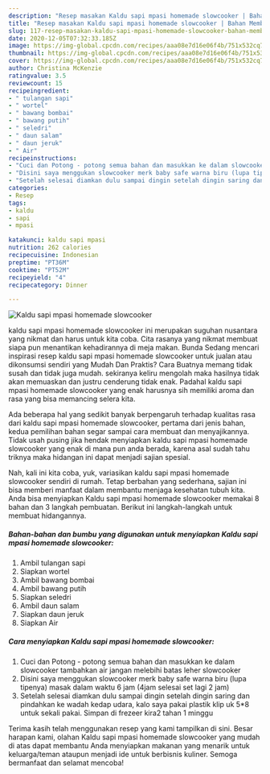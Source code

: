 ```yaml
---
description: "Resep masakan Kaldu sapi mpasi homemade slowcooker | Bahan Membuat Kaldu sapi mpasi homemade slowcooker Yang Enak dan Simpel"
title: "Resep masakan Kaldu sapi mpasi homemade slowcooker | Bahan Membuat Kaldu sapi mpasi homemade slowcooker Yang Enak dan Simpel"
slug: 117-resep-masakan-kaldu-sapi-mpasi-homemade-slowcooker-bahan-membuat-kaldu-sapi-mpasi-homemade-slowcooker-yang-enak-dan-simpel
date: 2020-12-05T07:32:33.185Z
image: https://img-global.cpcdn.com/recipes/aaa08e7d16e06f4b/751x532cq70/kaldu-sapi-mpasi-homemade-slowcooker-foto-resep-utama.jpg
thumbnail: https://img-global.cpcdn.com/recipes/aaa08e7d16e06f4b/751x532cq70/kaldu-sapi-mpasi-homemade-slowcooker-foto-resep-utama.jpg
cover: https://img-global.cpcdn.com/recipes/aaa08e7d16e06f4b/751x532cq70/kaldu-sapi-mpasi-homemade-slowcooker-foto-resep-utama.jpg
author: Christina McKenzie
ratingvalue: 3.5
reviewcount: 15
recipeingredient:
- " tulangan sapi"
- " wortel"
- " bawang bombai"
- " bawang putih"
- " seledri"
- " daun salam"
- " daun jeruk"
- " Air"
recipeinstructions:
- "Cuci dan Potong - potong semua bahan dan masukkan ke dalam slowcooker tambahkan air jangan melebihi batas leher slowcooker"
- "Disini saya menggukan slowcooker merk baby safe warna biru (lupa tipenya) masak dalam waktu 6 jam (4jam selesai set lagi 2 jam)"
- "Setelah selesai diamkan dulu sampai dingin setelah dingin saring dan pindahkan ke wadah kedap udara, kalo saya pakai plastik klip uk 5*8 untuk sekali pakai. Simpan di frezeer kira2 tahan 1 minggu"
categories:
- Resep
tags:
- kaldu
- sapi
- mpasi

katakunci: kaldu sapi mpasi 
nutrition: 262 calories
recipecuisine: Indonesian
preptime: "PT36M"
cooktime: "PT52M"
recipeyield: "4"
recipecategory: Dinner

---
```



![Kaldu sapi mpasi homemade slowcooker](https://img-global.cpcdn.com/recipes/aaa08e7d16e06f4b/751x532cq70/kaldu-sapi-mpasi-homemade-slowcooker-foto-resep-utama.jpg)


kaldu sapi mpasi homemade slowcooker ini merupakan suguhan nusantara yang nikmat dan harus untuk kita coba. Cita rasanya yang nikmat membuat siapa pun menantikan kehadirannya di meja makan.
Bunda Sedang mencari inspirasi resep kaldu sapi mpasi homemade slowcooker untuk jualan atau dikonsumsi sendiri yang Mudah Dan Praktis? Cara Buatnya memang tidak susah dan tidak juga mudah. sekiranya keliru mengolah maka hasilnya tidak akan memuaskan dan justru cenderung tidak enak. Padahal kaldu sapi mpasi homemade slowcooker yang enak harusnya sih memiliki aroma dan rasa yang bisa memancing selera kita.



Ada beberapa hal yang sedikit banyak berpengaruh terhadap kualitas rasa dari kaldu sapi mpasi homemade slowcooker, pertama dari jenis bahan, kedua pemilihan bahan segar sampai cara membuat dan menyajikannya. Tidak usah pusing jika hendak menyiapkan kaldu sapi mpasi homemade slowcooker yang enak di mana pun anda berada, karena asal sudah tahu triknya maka hidangan ini dapat menjadi sajian spesial.


Nah, kali ini kita coba, yuk, variasikan kaldu sapi mpasi homemade slowcooker sendiri di rumah. Tetap berbahan yang sederhana, sajian ini bisa memberi manfaat dalam membantu menjaga kesehatan tubuh kita. Anda bisa menyiapkan Kaldu sapi mpasi homemade slowcooker memakai 8 bahan dan 3 langkah pembuatan. Berikut ini langkah-langkah untuk membuat hidangannya.

<!--inarticleads1-->

##### Bahan-bahan dan bumbu yang digunakan untuk menyiapkan Kaldu sapi mpasi homemade slowcooker:

1. Ambil  tulangan sapi
1. Siapkan  wortel
1. Ambil  bawang bombai
1. Ambil  bawang putih
1. Siapkan  seledri
1. Ambil  daun salam
1. Siapkan  daun jeruk
1. Siapkan  Air




<!--inarticleads2-->

##### Cara menyiapkan Kaldu sapi mpasi homemade slowcooker:

1. Cuci dan Potong - potong semua bahan dan masukkan ke dalam slowcooker tambahkan air jangan melebihi batas leher slowcooker
1. Disini saya menggukan slowcooker merk baby safe warna biru (lupa tipenya) masak dalam waktu 6 jam (4jam selesai set lagi 2 jam)
1. Setelah selesai diamkan dulu sampai dingin setelah dingin saring dan pindahkan ke wadah kedap udara, kalo saya pakai plastik klip uk 5*8 untuk sekali pakai. Simpan di frezeer kira2 tahan 1 minggu




Terima kasih telah menggunakan resep yang kami tampilkan di sini. Besar harapan kami, olahan Kaldu sapi mpasi homemade slowcooker yang mudah di atas dapat membantu Anda menyiapkan makanan yang menarik untuk keluarga/teman ataupun menjadi ide untuk berbisnis kuliner. Semoga bermanfaat dan selamat mencoba!
